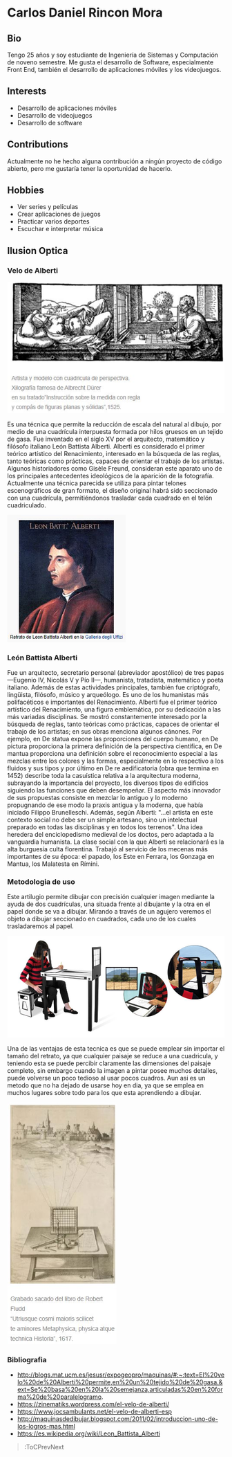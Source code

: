 # Carlos Daniel Rincon Mora

## Bio
Tengo 25 años y soy estudiante de Ingeniería de Sistemas y Computación de noveno semestre. Me gusta el desarrollo de Software, especialmente Front End, también el desarrollo de aplicaciones móviles y los videojuegos.

## Interests
- Desarrollo de aplicaciones móviles
- Desarrollo de videojuegos
- Desarrollo de software

## Contributions
Actualmente no he hecho alguna contribución a ningún proyecto de código abierto, pero me gustaría tener la oportunidad de hacerlo.

## Hobbies
- Ver series y películas
- Crear aplicaciones de juegos
- Practicar varios deportes
- Escuchar e interpretar música

## Ilusion Optica

### Velo de Alberti

![Leon Battista Alberti](/docs/sketches/imagen2.jpg)

Es una técnica que  permite la reducción de escala del natural al dibujo, por medio de una cuadrícula interpuesta formada por hilos gruesos en un tejido de gasa. Fue inventado en el siglo XV por  el arquitecto, matemático y filósofo italiano León Battista Alberti. Alberti es considerado el primer teórico artístico del Renacimiento, interesado en la búsqueda de las reglas, tanto teóricas como prácticas, capaces de orientar el trabajo de los artistas. Algunos historiadores como Gisèle Freund, consideran este aparato uno de los principales antecedentes ideológicos de la aparición de la fotografía. Actualmente una técnica parecida se utiliza para pintar telones escenográficos de gran formato, el diseño original habrá sido seccionado con una cuadrícula, permitiéndonos trasladar cada cuadrado en el telón cuadriculado.

![Leon Battista Alberti](/docs/sketches/imagen4.jpg)

### León Battista Alberti
Fue un arquitecto, secretario personal (abreviador apostólico) de tres papas —Eugenio IV, Nicolás V y Pío II—, humanista, tratadista, matemático y poeta italiano. Además de estas actividades principales, también fue criptógrafo, lingüista, filósofo, músico y arqueólogo. Es uno de los humanistas más polifacéticos e importantes del Renacimiento.
Alberti fue el primer teórico artístico del Renacimiento, una figura emblemática, por su dedicación a las más variadas disciplinas. Se mostró constantemente interesado por la búsqueda de reglas, tanto teóricas como prácticas, capaces de orientar el trabajo de los artistas; en sus obras menciona algunos cánones. Por ejemplo, en De statua expone las proporciones del cuerpo humano, en De pictura proporciona la primera definición de la perspectiva científica, en De mantua proporciona una definición sobre el reconocimiento especial a las mezclas entre los colores y las formas, especialmente en lo respectivo a los fluidos y sus tipos y por último en De re aedificatoria (obra que termina en 1452) describe toda la casuística relativa a la arquitectura moderna, subrayando la importancia del proyecto, los diversos tipos de edificios siguiendo las funciones que deben desempeñar.
El aspecto más innovador de sus propuestas consiste en mezclar lo antiguo y lo moderno propugnando de ese modo la praxis antigua y la moderna, que había iniciado Filippo Brunelleschi. Además, según Alberti: "...el artista en este contexto social no debe ser un simple artesano, sino un intelectual preparado en todas las disciplinas y en todos los terrenos". Una idea heredera del enciclopedismo medieval de los doctos, pero adaptada a la vanguardia humanista.
La clase social con la que Alberti se relacionará es la alta burguesía culta florentina. Trabajó al servicio de los mecenas más importantes de su época: el papado, los Este en Ferrara, los Gonzaga en Mantua, los Malatesta en Rímini.

### Metodologia de uso

Este artilugio permite dibujar con precisión cualquier imagen mediante la ayuda de dos cuadrículas, una situada frente al dibujante y la otra en el papel donde se va a dibujar. Mirando a través de un agujero veremos el objeto a dibujar seccionado en cuadrados, cada uno de los cuales trasladaremos al papel.

![Leon Battista Alberti](/docs/sketches/imagen1.jpg)

Una de las ventajas de esta tecnica es que se puede emplear sin importar el tamaño del retrato, ya que cualquier paisaje se reduce a
una cuadricula, y teniendo esta se puede percibir claramente las dimensiones del paisaje completo, sin embargo cuando la imagen a pintar posee muchos detalles, puede volverse un poco tedioso al usar pocos cuadros. Aun asi es un metodo que no ha dejado de usarse 
hoy en dia, ya que se emplea en muchos lugares sobre todo para los que esta aprendiendo a dibujar.

![Leon Battista Alberti](/docs/sketches/imagen3.jpg)

### Bibliografia

- http://blogs.mat.ucm.es/jesusr/expogeopro/maquinas/#:~:text=El%20velo%20de%20Alberti%20permite,en%20un%20tejido%20de%20gasa.&ext=Se%20basa%20en%20la%20semejanza,articuladas%20en%20forma%20de%20paralelogramo.
- https://zinematiks.wordpress.com/el-velo-de-alberti/
- https://www.jocsambulants.net/el-velo-de-alberti-esp
- http://maquinasdedibujar.blogspot.com/2011/02/introduccion-uno-de-los-logros-mas.html
- https://es.wikipedia.org/wiki/Leon_Battista_Alberti




> :ToCPrevNext
